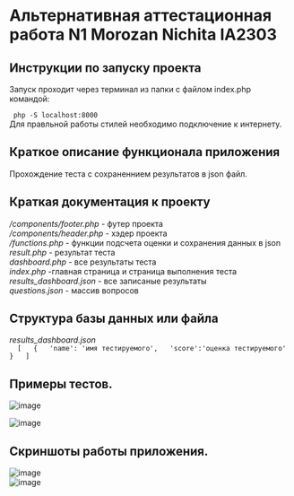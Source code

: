 # Альтернативная аттестационная работа N1 Morozan Nichita IA2303

## Инструкции по запуску проекта

Запуск проходит через терминал из папки с файлом index.php командой:  

` php -S localhost:8000`  
Для правльной работы стилей необходимо подключение к интернету.  

## Краткое описание функционала приложения
  Прохождение теста с сохраненнием результатов в json файл.  

## Краткая документация к проекту
  */components/footer.php* - футер проекта  
  */components/header.php* - хэдер проекта  
  */functions.php* - функции подсчета оценки и сохранения данных в json  
  *result.php* - результат теста  
  *dashboard.php* - все результаты теста  
  *index.php* -главная страница и страница выполнения теста  
  *results_dashboard.json* - все записаные результаты  
  *questions.json* - массив вопросов  
  
## Структура базы данных или файла
*results_dashboard.json*  
`  
[  
{  
  'name': 'имя тестируемого',  
  'score':'оценка тестируемого'  
}  
]  
`  

## Примеры тестов.
![image](https://github.com/user-attachments/assets/3c4a413d-45e3-4578-866a-a046a27670ba)  

![image](https://github.com/user-attachments/assets/b85f0caa-8f09-477a-bf33-48b19f69b366)  

## Скриншоты работы приложения.

  ![image](https://github.com/user-attachments/assets/2c3c1536-2b51-434d-8c61-dbed3962a173)  
  ![image](https://github.com/user-attachments/assets/14e6b9ef-bc07-4ea4-bc28-3a790a944391)


